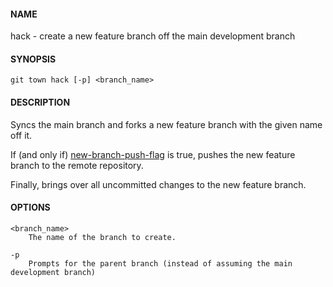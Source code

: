 #### NAME

hack - create a new feature branch off the main development branch

#### SYNOPSIS

```
git town hack [-p] <branch_name>
```

#### DESCRIPTION

Syncs the main branch and forks a new feature branch with the given name off it.

If (and only if) [new-branch-push-flag](./new-branch-push-flag.md) is true,
pushes the new feature branch to the remote repository.

Finally, brings over all uncommitted changes to the new feature branch.

#### OPTIONS

```
<branch_name>
    The name of the branch to create.

-p
    Prompts for the parent branch (instead of assuming the main development branch)
```
